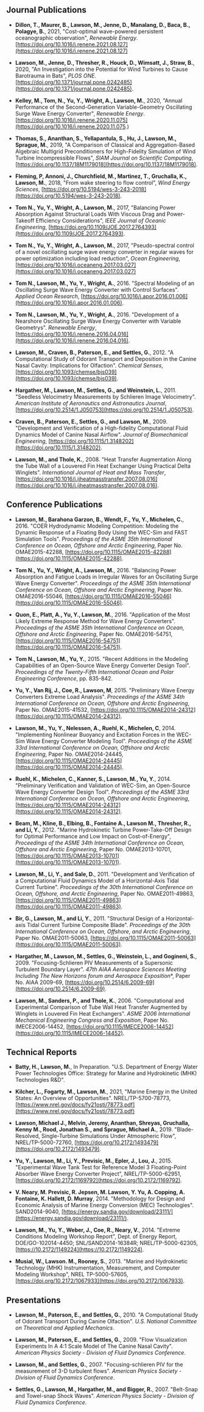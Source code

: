 ## Journal Publications
* **Dillon, T., Maurer, B., Lawson, M., Jenne, D., Manalang, D., Baca, B., Polagye, B.**, 2021, "Cost-optimal wave-powered persistent oceanographic observation", *Renewable Energy*. [https://doi.org/10.1016/j.renene.2021.08.127](https://doi.org/10.1016/j.renene.2021.08.127)

* **Lawson, M., Jenne, D., Thresher, R., Houck, D., Wimsatt, J., Straw, B.**, 2020, "An Investigation into the Potential for Wind Turbines to Cause Barotrauma in Bats", *PLOS ONE*. [https://doi.org/10.1371/journal.pone.0242485](https://doi.org/10.1371/journal.pone.0242485).

* **Kelley, M., Tom, N., Yu, Y., Wright, A., Lawson, M.**, 2020, "Annual Performance of the Second-Generation Variable-Geometry Oscillating Surge Wave Energy Converter", *Renewable Energy*. [https://doi.org/10.1016/j.renene.2020.11.075](https://doi.org/10.1016/j.renene.2020.11.075.)

* **Thomas, S., Ananthan, S., Yellapantula, S., Hu, J., Lawson, M., Sprague, M.**, 2019, "A Comparison of Classical and Aggregation-Based Algebraic Multigrid Preconditioners for High-Fidelity Simulation of Wind Turbine Incompressible Flows", *SIAM Journal on Scientific Computing*, [https://doi.org/10.1137/18M1179018](https://doi.org/10.1137/18M1179018).

* **Fleming, P, Annoni, J., Churchfield, M., Martinez, T., Gruchalla, K., Lawson, M.**, 2018, "From wake steering to flow control", *Wind Energy Sciences*, [https://doi.org/10.5194/wes-3-243-2018](https://doi.org/10.5194/wes-3-243-2018).

* **Tom N., Yu, Y., Wright, A., Lawson, M.**, 2017, "Balancing Power Absorption Against Structural Loads With Viscous Drag and Power-Takeoff Efficiency Considerations", *IEEE Journal of Oceanic Engineering*, [https://doi.org/10.1109/JOE.2017.2764393](https://doi.org/10.1109/JOE.2017.2764393).

* **Tom N., Yu, Y., Wright, A., Lawson, M.**, 2017, "Pseudo-spectral control of a novel oscillating surge wave energy converter in regular waves for power optimization including load reduction", *Ocean Engineering*, [https://doi.org/10.1016/j.oceaneng.2017.03.027](https://doi.org/10.1016/j.oceaneng.2017.03.027)

* **Tom N., Lawson, M., Yu, Y., Wright, A.**, 2016. "Spectral Modeling of an Oscillating Surge Wave Energy Converter with Control Surfaces". *Applied Ocean Research*, [https://doi.org/10.1016/j.apor.2016.01.006](https://doi.org/10.1016/j.apor.2016.01.006).

* **Tom N., Lawson, M., Yu, Y., Wright, A.**, 2016. "Development of a Nearshore Oscillating Surge Wave Energy Converter with Variable Geometrys". *Renewable Energy*, [https://doi.org/10.1016/j.renene.2016.04.016](https://doi.org/10.1016/j.renene.2016.04.016).

* **Lawson, M., Craven, B., Paterson, E., and Settles, G.**, 2012. "A Computational Study of Odorant Transport and Deposition in the Canine Nasal Cavity: Implications for Olfaction". *Chemical Senses*, [https://doi.org/10.1093/chemse/bjs039](https://doi.org/10.1093/chemse/bjs039).

* **Hargather, M., Lawson, M., Settles, G., and Weinstein, L.**, 2011. "Seedless Velocimetry Measurements by Schlieren Image Velocimetry". *American Institute of Aeronautics and Astronautics Journal*, [https://doi.org/10.2514/1.J050753](https://doi.org/10.2514/1.J050753).

* **Craven, B., Paterson, E., Settles, G., and Lawson, M.**, 2009. "Development and Verification of a High-fidelity Computational Fluid Dynamics Model of Canine Nasal Airflow". *Journal of Biomechanical Engineering*, [https://doi.org/10.1115/1.3148202](https://doi.org/10.1115/1.3148202).

* **Lawson, M., and Thole, K.**, 2008. "Heat Transfer Augmentation Along the Tube Wall of a Louvered Fin Heat Exchanger Using Practical Delta Winglets". *International Journal of Heat and Mass Transfer*, [https://doi.org/10.1016/j.ijheatmasstransfer.2007.08.016](https://doi.org/10.1016/j.ijheatmasstransfer.2007.08.016).

## Conference Publications
* **Lawson, M., Barahona Garzon, B., Wendt, F., Yu, Y., Michelen, C.**, 2016. "COER Hydrodynamic Modeling Competition: Modeling the Dynamic Response of a Floating Body Using the WEC-Sim and FAST Simulation Tools". *Proceedings of the ASME 35th International Conference on Ocean, Offshore and Arctic Engineering*, Paper No. OMAE2015-42288, [https://doi.org/10.1115/OMAE2015-42288](https://doi.org/10.1115/OMAE2015-42288).

* **Tom N., Yu, Y., Wright, A., Lawson, M.**, 2016. "Balancing Power Absorption and Fatigue Loads in Irregular Waves for an Oscillating Surge Wave Energy Converter". *Proceedings of the ASME 35th International Conference on Ocean, Offshore and Arctic Engineering*, Paper No. OMAE2016-55046, [https://doi.org/10.1115/OMAE2016-55046](https://doi.org/10.1115/OMAE2016-55046).

* **Quon, E., Platt, A., Yu, Y., Lawson, M.**, 2016. "Application of the Most Likely Extreme Response Method for Wave Energy Converters". *Proceedings of the ASME 35th International Conference on Ocean, Offshore and Arctic Engineering*, Paper No. OMAE2016-54751, [https://doi.org/10.1115/OMAE2016-54751](https://doi.org/10.1115/OMAE2016-54751).

* **Tom N., Lawson, M., Yu, Y.**, 2015. "Recent Additions in the Modeling Capabilities of an Open-Source Wave Energy Converter Design Tool". *Proceedings of the Twenty-Fifth International Ocean and Polar Engineering Conference*, pp. 835-842.

* **Yu, Y., Van Rij, J., Coe, R., Lawson, M**, 2015. "Preliminary Wave Energy Converters Extreme Load Analysis". *Proceedings of the ASME 34th International Conference on Ocean, Offshore and Arctic Engineering*, Paper No. OMAE2015-41532, [https://doi.org/10.1115/OMAE2014-24312](https://doi.org/10.1115/OMAE2014-24312).

* **Lawson, M., Yu, Y., Nelessen, A., Ruehl, K., Michelen, C**, 2014. "Implementing Nonlinear Buoyancy and Excitation Forces in the WEC-Sim Wave Energy Converter Modeling Tool". *Proceedings of the ASME 33rd International Conference on Ocean, Offshore and Arctic Engineering*, Paper No. OMAE2014-24445, [https://doi.org/10.1115/OMAE2014-24445](https://doi.org/10.1115/OMAE2014-24445).

* **Ruehl, K., Michelen, C., Kanner, S., Lawson, M., Yu, Y.**, 2014. "Preliminary Verification and Validation of WEC-Sim, an Open-Source Wave Energy Converter Design Tool". *Proceedings of the ASME 33rd International Conference on Ocean, Offshore and Arctic Engineering*, [https://doi.org/10.1115/OMAE2014-24312](https://doi.org/10.1115/OMAE2014-24312).

* **Beam, M., Kline, B., Elbing, B., Fontaine A., Lawson M., Thresher, R., and Li, Y.**, 2012. "Marine Hydrokinetic Turbine Power-Take-Off Design for Optimal Performance and Low Impact on Cost-of-Energy", *Proceedings of the ASME 34th International Conference on Ocean, Offshore and Arctic Engineering*, Paper No. OMAE2013-10701, [https://doi.org/10.1115/OMAE2013-10701](https://doi.org/10.1115/OMAE2013-10701).

* **Lawson, M., Li, Y., and Sale, D.**, 2011. "Development and Verification of a Computational Fluid Dynamics Model of a Horizontal-Axis Tidal Current Turbine". *Proceedings of the 30th International Conference on Ocean, Offshore, and Arctic Engineering*, Paper No. OMAE2011-49863, [https://doi.org/10.1115/OMAE2011-49863](https://doi.org/10.1115/OMAE2011-49863).

* **Bir, G., Lawson, M., and Li, Y.**, 2011. "Structural Design of a Horizontal-axis Tidal Current Turbine Composite Blade". *Proceedings of the 30th International Conference on Ocean, Offshore, and Arctic Engineering*, Paper No. OMAE2011-50063, [https://doi.org/10.1115/OMAE2011-50063](https://doi.org/10.1115/OMAE2011-50063).

* **Hargather, M., Lawson, M., Settles, G., Weinstein, L., and Gogineni, S.**, 2009. "Focusing-Schlieren PIV Measurements of a Supersonic Turbulent Boundary Layer". *47th AIAA Aerospace Sciences Meeting Including The New Horizons forum and Aerospace Exposition**, Paper No. AIAA 2009-69, [https://doi.org/10.2514/6.2009-69](https://doi.org/10.2514/6.2009-69).

* **Lawson, M., Sanders, P., and Thole, K.**, 2006. "Computational and Experimental Comparison of Tube Wall Heat Transfer Augmented by Winglets in Louvered Fin Heat Exchangers". *ASME 2006 International Mechanical Engineering Congress and Exposition*, Paper No. IMECE2006-14452, [https://doi.org/10.1115/IMECE2006-14452](https://doi.org/10.1115/IMECE2006-14452).

## Technical Reports
* **Batty, H., Lawson, M.**, In Preparation. "U.S. Department of Energy Water Power Technologies Office: Strategy for Marine and Hydrokinetic (MHK) Technologies R&D".

* **Kilcher, L., Fogarty, M., Lawson, M.**, 2021, "Marine Energy in the United States: An Overview of Opportunities". NREL/TP-5700-78773, [https://www.nrel.gov/docs/fy21osti/78773.pdf](https://www.nrel.gov/docs/fy21osti/78773.pdf)

* **Lawson, Michael J., Melvin, Jeremy, Ananthan, Shreyas, Gruchalla, Kenny M., Rood, Jonathan S., and Sprague, Michael A.**, 2019. "Blade-Resolved, Single-Turbine Simulations Under Atmospheric Flow", NREL/TP-5000-72760, [https://doi.org/10.2172/1493479](https://doi.org/10.2172/1493479).

* **Yu, Y., Lawson, M., Li, Y., Previsic, M., Epler, J., Lou, J.**, 2015. "Experimental Wave Tank Test for Reference Model 3 Floating-Point Absorber Wave Energy Converter Project", NREL/TP-5000-62951, [https://doi.org/10.2172/1169792](https://doi.org/10.2172/1169792).

* **V. Neary, M. Previsic, R. Jepsen, M. Lawson, Y. Yu, A. Copping, A. Fontaine, K. Hallett, D. Murray**, 2014. "Methodology for Design and Economic Analysis of Marine Energy Conversion (MEC) Technologies". SAND2014-9040, [https://energy.sandia.gov/download/23111/](https://energy.sandia.gov/download/23111/).

* **Lawson, M., Yu, Y., Weber, J., Coe, R., Neary, V.**, 2014. "Extreme Conditions Modeling Workshop Report", Dept. of Energy Report, DOE/GO-102014-4450; SNL/SAND2014-16384R; NREL/TP-5000-62305, [https://10.2172/1149224](https://10.2172/1149224).

* **Musial, W., Lawson. M., Rooney, S.**, 2013. "Marine and Hydrokinetic Technology (MHK) Instrumentation, Measurement, and Computer Modeling Workshop", NREL TP-5000-57605, [https://doi.org/10.2172/1067933](https://doi.org/10.2172/1067933).

## Presentations
* **Lawson, M., Paterson, E., and Settles, G.**, 2010. "A Computational Study of Odorant Transport During Canine Olfaction". *U.S. National Committee on Theoretical and Applied Mechanics*.

* **Lawson, M., Paterson, E., and Settles, G.**, 2009. "Flow Visualization Experiments In A 4:1 Scale Model of The Canine Nasal Cavity". *American Physics Society - Division of Fluid Dynamics Conference*.

* **Lawson, M., and Settles, G.**, 2007. "Focusing-schlieren PIV for the measurement of 3-D turbulent flows". *American Physics Society - Division of Fluid Dynamics Conference*.

* **Settles, G., Lawson, M., Hargather, M., and Bigger, R.**, 2007. "Belt-Snap and Towel-snap Shock Waves". *American Physics Society - Division of Fluid Dynamics Conference*.
